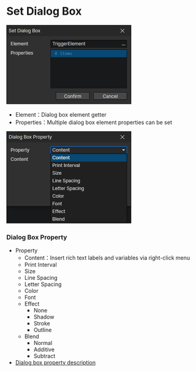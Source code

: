 # Set Dialog Box

![](img/setDialogBox-1.png)

- Element：Dialog box element getter
- Properties：Multiple dialog box element properties can be set

![](img/setDialogBox-2.png)

### Dialog Box Property

- Property
  - Content：Insert rich text labels and variables via right-click menu
  - Print Interval
  - Size
  - Line Spacing
  - Letter Spacing
  - Color
  - Font
  - Effect
    - None
    - Shadow
    - Stroke
    - Outline
  - Blend
    - Normal
    - Additive
    - Subtract
- [Dialog box property description](/docs/inspectors/ui/ui-dialogbox)